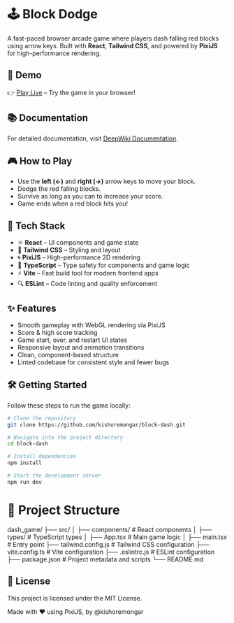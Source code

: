 # 🕹️ Block Dodge

A fast-paced browser arcade game where players dash falling red blocks using arrow keys.
Built with **React**, **Tailwind CSS**, and powered by **PixiJS** for high-performance rendering.

## 🚀 Demo

👉 [Play Live](https://block-dash.netlify.app) – Try the game in your browser!

## 📚 Documentation

For detailed documentation, visit [DeepWiki Documentation](https://deepwiki.com/kishoremongar/dodge_game).

## 🎮 How to Play

- Use the **left (←)** and **right (→)** arrow keys to move your block.
- Dodge the red falling blocks.
- Survive as long as you can to increase your score.
- Game ends when a red block hits you!

## 🧰 Tech Stack

- ⚛️ **React** – UI components and game state
- 💨 **Tailwind CSS** – Styling and layout
- 🌀 **PixiJS** – High-performance 2D rendering
- 🎯 **TypeScript** – Type safety for components and game logic
- ⚡ **Vite** – Fast build tool for modern frontend apps
- 🔍 **ESLint** – Code linting and quality enforcement

## ✨ Features

- Smooth gameplay with WebGL rendering via PixiJS
- Score & high score tracking
- Game start, over, and restart UI states
- Responsive layout and animation transitions
- Clean, component-based structure
- Linted codebase for consistent style and fewer bugs

## 🛠️ Getting Started

Follow these steps to run the game locally:

```bash
# Clone the repository
git clone https://github.com/kishoremongar/block-dash.git

# Navigate into the project directory
cd block-dash

# Install dependencies
npm install

# Start the development server
npm run dev
```

# 📁 Project Structure

dash_game/
├── src/
│ ├── components/ # React components
│ ├── types/ # TypeScript types
│ ├── App.tsx # Main game logic
│ ├── main.tsx # Entry point
├── tailwind.config.js # Tailwind CSS configuration
├── vite.config.ts # Vite configuration
├── .eslintrc.js # ESLint configuration
├── package.json # Project metadata and scripts
└── README.md

## 📃 License

This project is licensed under the MIT License.

Made with ❤️ using PixiJS, by @kishoremongar
